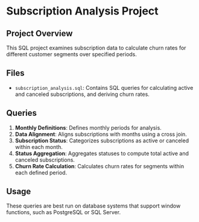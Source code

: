 # Subscription Analysis Project

## Project Overview
This SQL project examines subscription data to calculate churn rates for different customer segments over specified periods.

## Files
- `subscription_analysis.sql`: Contains SQL queries for calculating active and canceled subscriptions, and deriving churn rates.

## Queries
1. **Monthly Definitions**: Defines monthly periods for analysis.
2. **Data Alignment**: Aligns subscriptions with months using a cross join.
3. **Subscription Status**: Categorizes subscriptions as active or canceled within each month.
4. **Status Aggregation**: Aggregates statuses to compute total active and canceled subscriptions.
5. **Churn Rate Calculation**: Calculates churn rates for segments within each defined period.

## Usage
These queries are best run on database systems that support window functions, such as PostgreSQL or SQL Server.
